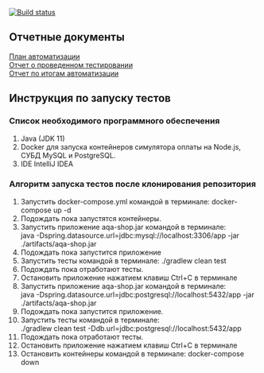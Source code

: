 [![Build status](https://ci.appveyor.com/api/projects/status/kyndpsplri8lmn5g/branch/master?svg=true)](https://ci.appveyor.com/project/EKukhotskaya/marracash/branch/master)
## Отчетные документы
[План автоматизации](./documents/Plan.md)<br>
[Отчет о проведенном тестировании](./documents/Report.md)<br>
[Отчет по итогам автоматизации](./documents/Summary.md)<br>

## Инструкция по запуску тестов

### Список необходимого программного обеспечения

1. Java (JDK 11)
2. Docker для запуска контейнеров симулятора оплаты на Node.js, СУБД MySQL и PostgreSQL.
3. IDE IntelliJ IDEA

### Алгоритм запуска тестов после клонирования репозитория

1. Запустить docker-compose.yml командой в терминале: docker-compose up -d
2. Подождать пока запустятся контейнеры.
3. Запустить приложение aqa-shop.jar командой в терминале: <br> 
java -Dspring.datasource.url=jdbc:mysql://localhost:3306/app -jar ./artifacts/aqa-shop.jar
4. Подождать пока запустится приложение
5. Запустить тесты командой в терминале: ./gradlew clean test
6. Подождать пока отработают тесты.
7. Остановить приложение нажатием клавиш Ctrl+C в терминале
8. Запустить приложение aqa-shop.jar командой в терминале: <br>
java -Dspring.datasource.url=jdbc:postgresql://localhost:5432/app -jar ./artifacts/aqa-shop.jar
9. Подождать пока запустится приложение.
10. Запустить тесты командой в терминале: <br>
./gradlew clean test -Ddb.url=jdbc:postgresql://localhost:5432/app
11. Подождать пока отработают тесты.
12. Остановить приложение нажатием клавиш Ctrl+C в терминале
13. Остановить контейнеры командой в терминале: docker-compose down
 
